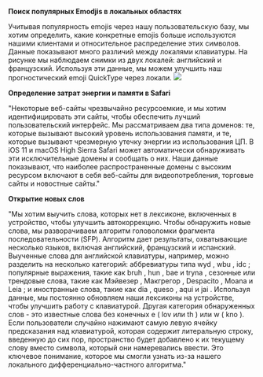 **Поиск популярных Emodjis в локальных областях**

Учитывая популярность emojis через нашу пользовательскую базу, мы хотим определить, какие конкретные emojis больше используются нашими клиентами и относительное распределение этих символов.
Данные показывают много различий между локалями клавиатуры. На рисунке мы наблюдаем снимки из двух локалей: английский и французский. Используя эти данные, мы можем улучшить наш прогностический emoji QuickType через локали.
![](https://machinelearning.apple.com/images/journals/learning-with-privacy-at-scale/emojitogether_large_2x.png)

**Определение затрат энергии и памяти в Safari**

"Некоторые веб-сайты чрезвычайно ресурсоемкие, и мы хотим идентифицировать эти сайты, чтобы обеспечить лучший пользовательский интерфейс. Мы рассматриваем два типа доменов: те, которые вызывают высокий уровень использования памяти, и те, которые вызывают чрезмерную утечку энергии из использования ЦП. В iOS 11 и macOS High Sierra Safari может автоматически обнаруживать эти исключительные домены и сообщать о них. Наши данные показывают, что наиболее распространенные домены с высоким ресурсом включают в себя веб-сайты для видеопотребления, торговые сайты и новостные сайты."

**Открытие новых слов**

"Мы хотим выучить слова, которых нет в лексиконе, включенных в устройство, чтобы улучшить автокоррекцию. Чтобы обнаружить новые слова, мы разворачиваем алгоритм головоломки фрагмента последовательности (SFP).
Алгоритм дает результаты, охватывающие несколько языков, включая английский, французский и испанский. Выученные слова для английской клавиатуры, например, можно разделить на несколько категорий: аббревиатуры типа wyd , wbu , idc ; популярные выражения, такие как bruh , hun , bae и tryna , сезонные или трендовые слова, такие как Мэйвезер , Макгрегор , Despacito , Moana и Leia ; и иностранные слова, такие как dia , queso , aqui и jai . Используя данные, мы постоянно обновляем наши лексиконы на устройстве, чтобы улучшить работу с клавиатурой.
Другая категория обнаруженных слов - это известные слова без конечных e ( lov или th ) или w ( kno ). Если пользователи случайно нажимают самую левую ячейку предсказания над клавиатурой, которая содержит литеральную строку, введенную до сих пор, пространство будет добавлено к их текущему слову вместо символа, который они намеревались ввести. Это ключевое понимание, которое мы смогли узнать из-за нашего локального дифференциально-частного алгоритма."

